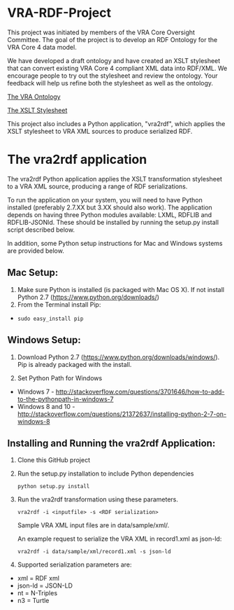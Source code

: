VRA-RDF-Project
===============

This project was initiated by members of the VRA Core Oversight Committee. The goal of the project is to develop an RDF Ontology for the VRA Core 4 data model. 

We have developed a draft ontology and have created an XSLT stylesheet that can convert existing VRA Core 4 compliant XML data into RDF/XML. We encourage people to try out the stylesheet and review the ontology. Your feedback will help us refine both the stylesheet as well as the ontology. 

[The VRA Ontology](http://www.essepuntato.it/lode/https://s3.amazonaws.com/VRA/Ontology/VRA_OntologyRevised.owl "View the VRA Ontology")

[The XSLT Stylesheet](https://raw.githubusercontent.com/mixterj/VRA-RDF-Project/b3aebd228171666d4516dce2ff025a493e08fedd/data/xsl/vra2rdf.xsl "View the XSLT stylesheet")

This project also includes a Python application, "vra2rdf", which applies the XSLT stylesheet to VRA XML sources to produce serialized RDF.

The vra2rdf application
===============

The vra2rdf Python application applies the XSLT transformation stylesheet to a VRA XML source, producing a range of RDF serializations.

To run the application on your system, you will need to have Python installed (preferably 2.7.XX but 3.XX should also work).  The application depends on having three Python modules available: LXML, RDFLIB and RDFLIB-JSONld.  These should be installed by running the setup.py install script described below. 

In addition, some Python setup instructions for Mac and Windows systems are provided below.

Mac Setup:
------

1. Make sure Python is installed (is packaged with Mac OS X). If not install Python 2.7 (https://www.python.org/downloads/)
2. From the Terminal install Pip: 
  - `sudo easy_install pip`
	
Windows Setup:
------

1. Download Python 2.7 (https://www.python.org/downloads/windows/). Pip is already packaged with the install.

2. Set Python Path for Windows
  - Windows 7 - http://stackoverflow.com/questions/3701646/how-to-add-to-the-pythonpath-in-windows-7
  - Windows 8 and 10 - http://stackoverflow.com/questions/21372637/installing-python-2-7-on-windows-8
	
Installing and Running the vra2rdf Application:
------

1. Clone this GitHub project

2. Run the setup.py installation to include Python dependencies

   `python setup.py install`

3. Run the vra2rdf transformation using these parameters.

    `vra2rdf -i <inputfile> -s <RDF serialization>`

    Sample VRA XML input files are in data/sample/xml/.
    
    An example request to serialize the VRA XML in record1.xml as json-ld:
    
    `vra2rdf -i data/sample/xml/record1.xml -s json-ld`
    
4. Supported serialization parameters are:
  * xml = RDF xml
  * json-ld = JSON-LD
  * nt = N-Triples
  * n3 = Turtle
